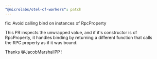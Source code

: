 ```yaml
---
"@microlabs/otel-cf-workers": patch
---
```


fix: Avoid calling bind on instances of RpcProperty

This PR inspects the unwrapped value, and if it's constructor is of RpcProperty, it handles binding by returning a different function that calls the RPC property as if it was bound.

Thanks @JacobMarshallPP !
